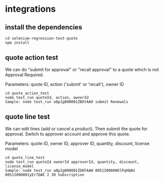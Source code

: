 # integrations

## install the dependencies
```
cd selenium-regression-test-quote
npm install
```

## quote action test
We can do "submit for approval" or "recall approval" to a quote which is not Approval Required.

Parameters: quote ID, action ('submit' or 'recall'), owner ID
```
cd quote_action_test
node test_run quoteId, action, ownerId
Sample: node test_run a0p2g000001ZBOtAAO submit Renewals
```

## quote line test
We can edit lines (add or cancel a product). Then submit the quote for approval. Switch to approver account and approve this quote.

Parameters: quote ID, owner ID, approver ID, quantity, discount, license model
```
cd quote_line_test
node test_run quoteId ownerId approverId, quantity, discount, license_model
Sample: node test_run a0p2g000001ZD6FAAW 0051I000006lPqHQAU 0051I000001yEr7QAE 2 30 Subscription
```